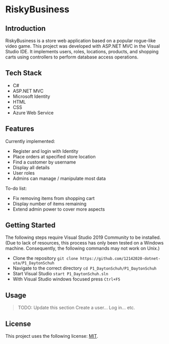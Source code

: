 # RiskyBusiness

## Introduction

  RiskyBusiness is a store web application based on a popular rogue-like video game. This project was developed with ASP.NET MVC in the Visual Studio IDE. It implements users, roles, locations, products, and shopping carts using controllers to perform database access operations.

## Tech Stack

  - C#
  - ASP.NET MVC
  - Microsoft Identity
  - HTML
  - CSS
  - Azure Web Service
  
## Features

Currently implemented:
  - Register and login with Identity
  - Place orders at specified store location
  - Find a customer by username
  - Display all details
  - User roles
  - Admins can manage / manipulate most data

To-do list:
  - Fix removing items from shopping cart
  - Display number of items remaining
  - Extend admin power to cover more aspects

  
## Getting Started
The following steps require Visual Studio 2019 Community to be installed.
(Due to lack of resources, this process has only been tested on a Windows machine. Consequently, the following commands may not work on Unix.)
  - Clone the repository
  ```git clone https://github.com/12142020-dotnet-uta/P1_DaytonSchuh```
  - Navigate to the correct directory
  ```cd P1_DaytonSchuh/P1_DaytonSchuh```
  - Start Visual Studio
  ```start P1_DaytonSchuh.sln```
  - With Visual Studio windows focused press
  ```Ctrl+F5```

## Usage

> TODO: Update this section
Create a user... Log in... etc.

## License

This project uses the following license: [MIT](https://github.com/12142020-dotnet-uta/P1_DaytonSchuh/blob/main/LICENSE).
